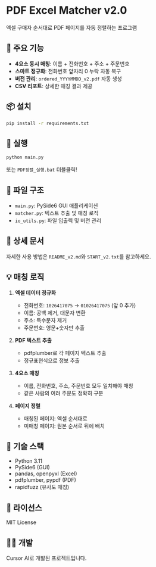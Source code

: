 # PDF Excel Matcher v2.0

엑셀 구매자 순서대로 PDF 페이지를 자동 정렬하는 프로그램

## 🎯 주요 기능

- **4요소 동시 매칭**: 이름 + 전화번호 + 주소 + 주문번호
- **스마트 정규화**: 전화번호 앞자리 0 누락 자동 복구
- **버전 관리**: `ordered_YYYYMMDD_v2.pdf` 자동 생성
- **CSV 리포트**: 상세한 매칭 결과 제공

## 📦 설치

```bash
pip install -r requirements.txt
```

## 🚀 실행

```bash
python main.py
```

또는 `PDF정렬_실행.bat` 더블클릭!

## 📁 파일 구조

- `main.py`: PySide6 GUI 애플리케이션
- `matcher.py`: 텍스트 추출 및 매칭 로직
- `io_utils.py`: 파일 입출력 및 버전 관리

## 📖 상세 문서

자세한 사용 방법은 `README_v2.md`와 `START_v2.txt`를 참고하세요.

## 💡 매칭 로직

1. **엑셀 데이터 정규화**
   - 전화번호: `1026417075` → `01026417075` (앞 0 추가)
   - 이름: 공백 제거, 대문자 변환
   - 주소: 특수문자 제거
   - 주문번호: 영문+숫자만 추출

2. **PDF 텍스트 추출**
   - pdfplumber로 각 페이지 텍스트 추출
   - 정규표현식으로 정보 추출

3. **4요소 매칭**
   - 이름, 전화번호, 주소, 주문번호 모두 일치해야 매칭
   - 같은 사람의 여러 주문도 정확히 구분

4. **페이지 정렬**
   - 매칭된 페이지: 엑셀 순서대로
   - 미매칭 페이지: 원본 순서로 뒤에 배치

## 🔧 기술 스택

- Python 3.11
- PySide6 (GUI)
- pandas, openpyxl (Excel)
- pdfplumber, pypdf (PDF)
- rapidfuzz (유사도 매칭)

## 📝 라이선스

MIT License

## 👨‍💻 개발

Cursor AI로 개발된 프로젝트입니다.
